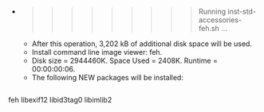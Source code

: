* >>>>>>>>> Running inst-std-accessories-feh.sh ...
  * After this operation, 3,202 kB of additional disk space will be used.
  * Install command line image viewer: feh.
  * Disk size = 2944460K. Space Used = 2408K. Runtime = 00:00:00:06.
  * The following NEW packages will be installed:
  ```bash
feh libexif12 libid3tag0 libimlib2
  ```
